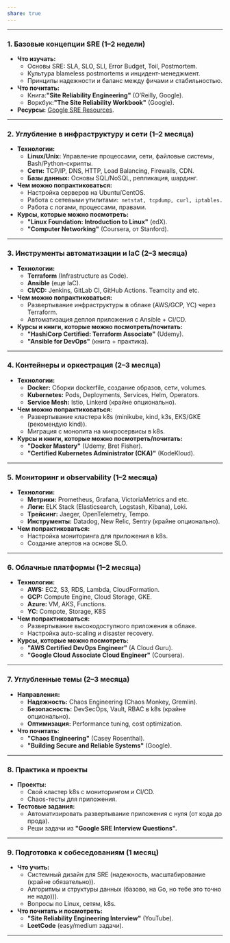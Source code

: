 ```yaml
---
share: true
---
```


---
### **1. Базовые концепции SRE (1–2 недели)**
- **Что изучать:**
  - Основы SRE: SLA, SLO, SLI, Error Budget, Toil, Postmortem.
  - Культура blameless postmortems и инцидент-менеджмент.
  - Принципы надежности и баланс между фичами и стабильностью.
- **Что почитать:**
  - Книга:**"Site Reliability Engineering"** (O’Reilly, Google).
  - Воркбук:**"The Site Reliability Workbook"** (Google).
- **Ресурсы:** [Google SRE Resources](https://sre.google/).

---

### **2. Углубление в инфраструктуру и сети (1–2 месяца)**
- **Технологии:**
  - **Linux/Unix:** Управление процессами, сети, файловые системы, Bash/Python-скрипты.
  - **Сети:** TCP/IP, DNS, HTTP, Load Balancing, Firewalls, CDN.
  - **Базы данных:** Основы SQL/NoSQL, репликация, шардинг.
- **Чем можно попрактиковаться:**
  - Настройка серверов на Ubuntu/CentOS.
  - Работа с сетевыми утилитами:` netstat, tcpdump, curl, iptables.`
  - Работа с логами, процессами, правами.
- **Курсы, которые можно посмотреть:**
  - **"Linux Foundation: Introduction to Linux"** (edX).
  - **"Computer Networking"** (Coursera, от Stanford).

---

### **3. Инструменты автоматизации и IaC (2–3 месяца)**
- **Технологии:**
  - **Terraform** (Infrastructure as Code).
  - **Ansible** (еще IaC).
  - **CI/CD:** Jenkins, GitLab CI, GitHub Actions. Teamcity and etc.
- **Чем можно попрактиковаться:**
  - Развертывание инфраструктуры в облаке (AWS/GCP, YC) через Terraform.
  - Автоматизация деплоя приложения с Ansible + CI/CD.
- **Курсы и книги, которые можно посмотреть/почитать:**
  - **"HashiCorp Certified: Terraform Associate"** (Udemy).
  - **"Ansible for DevOps"** (книга + практика).

---

### **4. Контейнеры и оркестрация (2–3 месяца)**
- **Технологии:**
  - **Docker:** Сборки dockerfile, создание образов, сети, volumes.
  - **Kubernetes:** Pods, Deployments, Services, Helm, Operators.
  - **Service Mesh:** Istio, Linkerd (крайне опционально).
- **Чем можно попрактиковаться:**
  - Развертывание кластера k8s (minikube, kind, k3s, EKS/GKE (рекомендую kind)).
  - Миграция с монолита на микросервисы в k8s.
- **Курсы и книги, которые можно посмотреть/почитать:**
  - **"Docker Mastery"** (Udemy, Bret Fisher).
  - **"Certified Kubernetes Administrator (CKA)"** (KodeKloud).

---

### **5. Мониторинг и observability (1–2 месяца)**
- **Технологии:**
  - **Метрики:** Prometheus, Grafana, VictoriaMetrics and etc.
  - **Логи:** ELK Stack (Elasticsearch, Logstash, Kibana), Loki.
  - **Трейсинг:** Jaeger, OpenTelemetry, Tempo.
  - **Инструменты:** Datadog, New Relic, Sentry (крайне опционально).
- **Чем попрактиковаться:**
  - Настройка мониторинга для приложения в k8s.
  - Создание алертов на основе SLO.

---

### **6. Облачные платформы (1–2 месяца)**
- **Технологии:**
  - **AWS:** EC2, S3, RDS, Lambda, CloudFormation.
  - **GCP:** Compute Engine, Cloud Storage, GKE.
  - **Azure:** VM, AKS, Functions.
  - **YC**: Compote, Storage, K8S
- **Чем попрактиковаться:**
  - Развертывание высокодоступного приложения в облаке.
  - Настройка auto-scaling и disaster recovery.
- **Курсы, которые можно посмотреть:**
  - **"AWS Certified DevOps Engineer"** (A Cloud Guru).
  - **"Google Cloud Associate Cloud Engineer"** (Coursera).

---

### **7. Углубленные темы (2–3 месяца)**
- **Направления:**
  - **Надежность:** Chaos Engineering (Chaos Monkey, Gremlin).
  - **Безопасность:** DevSecOps, Vault, RBAC в k8s (крайне опционально).
  - **Оптимизация:** Performance tuning, cost optimization.
- **Что почитать:**
  - **"Chaos Engineering"** (Casey Rosenthal).
  - **"Building Secure and Reliable Systems"** (Google).

---

### **8. Практика и проекты**
- **Проекты:**
  - Свой кластер k8s с мониторингом и CI/CD.
  - Chaos-тесты для приложения.
- **Тестовые задания:**
  - Автоматизировать развертывание приложения с нуля (от кода до прода).
  - Реши задачи из **"Google SRE Interview Questions".**

---

### **9. Подготовка к собеседованиям (1 месяц)**
- **Что учить:**
  - Системный дизайн для SRE (надежность, масштабирование (крайне обязательно)).
  - Алгоритмы и структуры данных (базово, на Go, но тебе это точно не надо))).
  - Вопросы по Linux, сетям, k8s.
- **Что почитать и посмотреть:**
  - **"Site Reliability Engineering Interview"** (YouTube).
  - **LeetCode** (easy/medium задачи).

---
